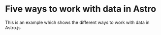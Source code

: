 # Five ways to work with data in Astro

This is an example which shows the different ways to work with data in Astro.js
